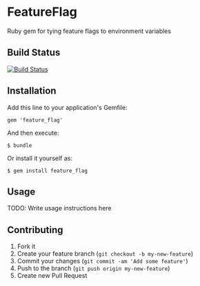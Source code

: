 # FeatureFlag

Ruby gem for tying feature flags to environment variables

## Build Status
[![Build Status](https://secure.travis-ci.org/tylermercier/feature_flag.png)](http://travis-ci.org/tylermercier/feature_flag)

## Installation

Add this line to your application's Gemfile:

    gem 'feature_flag'

And then execute:

    $ bundle

Or install it yourself as:

    $ gem install feature_flag

## Usage

TODO: Write usage instructions here

## Contributing

1. Fork it
2. Create your feature branch (`git checkout -b my-new-feature`)
3. Commit your changes (`git commit -am 'Add some feature'`)
4. Push to the branch (`git push origin my-new-feature`)
5. Create new Pull Request

